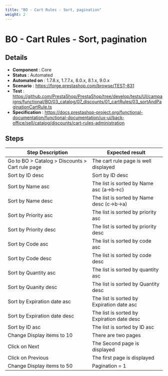 ```yaml
---
title: "BO - Cart Rules - Sort, pagination"
weight: 2
---
```


# BO - Cart Rules - Sort, pagination
## Details
* **Component** : Core
* **Status** : Automated
* **Automated on** : 1.7.8.x, 1.7.7.x, 8.0.x, 8.1.x, 9.0.x
* **Scenario** : https://forge.prestashop.com/browse/TEST-831
* **Test** : https://github.com/PrestaShop/PrestaShop/tree/develop/tests/UI/campaigns/functional/BO/03_catalog/07_discounts/01_cartRules/03_sortAndPaginationCartRule.ts
* **Specification** : https://docs.prestashop-project.org/functional-documentation/functional-documentation/ux-ui/back-office/sell/catalog/discounts/cart-rules-administration

## Steps
| Step Description | Expected result |
| ----- | ----- |
| Go to BO > Catalog > Discounts > Cart rule page | The cart rule page is well displayed |
| Sort by ID desc | Sort by ID desc |
| Sort by Name asc | The list is sorted by Name asc (a->b->c) |
| Sort by Name desc | The list is sorted by Name desc (c->b->a) |
| Sort by Priority asc | The list is sorted by priority asc |
| Sort by Priority desc | The list is sorted by priority desc |
| Sort by Code asc | The list is sorted by code asc |
| Sort by Code desc | The list is sorted by code desc |
| Sort by Quantity asc | The list is sorted by quantity asc |
| Sort by Quanity desc | The list is sorted by Quantity desc |
| Sort by Expiration date asc | The list is sorted by Expiration date asc |
| Sort by Expiration date desc | The list is sorted by Expiration date desc |
| Sort by ID asc | The list is sorted by ID asc |
| Change Display items to 10 | There are two pages |
| Click on Next | The Second page is displayed |
| Click on Previous | The first page is displayed |
| Change Display items to 50 | Pagination = 1 |
